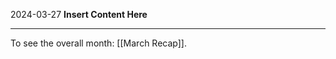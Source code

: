 2024-03-27
__Insert Content Here__
_______________________
To see the overall month: [[March Recap]].